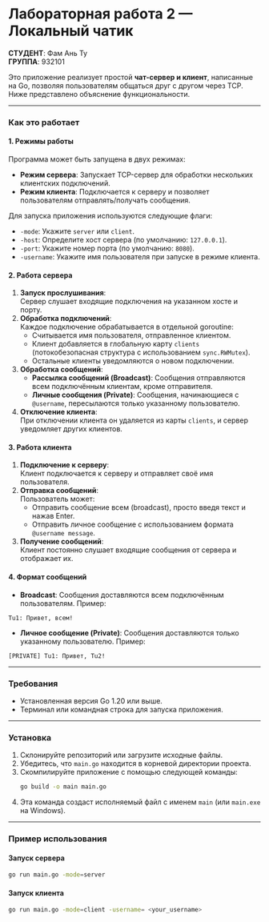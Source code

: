 # Лабораторная работа 2 — Локальный чатик

**СТУДЕНТ**: Фам Ань Ту  
**ГРУППА**: 932101  

Это приложение реализует простой **чат-сервер и клиент**, написанные на Go, позволяя пользователям общаться друг с другом через TCP. Ниже представлено объяснение функциональности.

---
### **Как это работает**

#### **1. Режимы работы**
Программа может быть запущена в двух режимах:
- **Режим сервера**: Запускает TCP-сервер для обработки нескольких клиентских подключений.
- **Режим клиента**: Подключается к серверу и позволяет пользователям отправлять/получать сообщения.

Для запуска приложения используются следующие флаги:
- `-mode`: Укажите `server` или `client`.
- `-host`: Определите хост сервера (по умолчанию: `127.0.0.1`).
- `-port`: Укажите номер порта (по умолчанию: `8080`).
- `-username`: Укажите имя пользователя при запуске в режиме клиента.

#### **2. Работа сервера**
1. **Запуск прослушивания**:  
   Сервер слушает входящие подключения на указанном хосте и порту.
2. **Обработка подключений**:  
   Каждое подключение обрабатывается в отдельной goroutine:
   - Считывается имя пользователя, отправленное клиентом.
   - Клиент добавляется в глобальную карту `clients` (потокобезопасная структура с использованием `sync.RWMutex`).
   - Остальные клиенты уведомляются о новом подключении.
3. **Обработка сообщений**:
   - **Рассылка сообщений (Broadcast)**: Сообщения отправляются всем подключённым клиентам, кроме отправителя.
   - **Личные сообщения (Private)**: Сообщения, начинающиеся с `@username`, пересылаются только указанному пользователю.
4. **Отключение клиента**:  
   При отключении клиента он удаляется из карты `clients`, и сервер уведомляет других клиентов.

#### **3. Работа клиента**
1. **Подключение к серверу**:  
   Клиент подключается к серверу и отправляет своё имя пользователя.
2. **Отправка сообщений**:  
   Пользователь может:
   - Отправить сообщение всем (broadcast), просто введя текст и нажав Enter.
   - Отправить личное сообщение с использованием формата `@username message`.
3. **Получение сообщений**:  
   Клиент постоянно слушает входящие сообщения от сервера и отображает их.

#### **4. Формат сообщений**
- **Broadcast**: Сообщения доставляются всем подключённым пользователям. Пример:
```
Tu1: Привет, всем!
```
- **Личное сообщение (Private)**: Сообщения доставляются только указанному пользователю. Пример:
```
[PRIVATE] Tu1: Привет, Tu2!
```
---
### **Требования**
- Установленная версия Go 1.20 или выше.
- Терминал или командная строка для запуска приложения.

---

### **Установка**
1. Склонируйте репозиторий или загрузите исходные файлы.
2. Убедитесь, что `main.go` находится в корневой директории проекта.
3. Скомпилируйте приложение с помощью следующей команды:
   ```bash
   go build -o main main.go
   ```
4. Эта команда создаст исполняемый файл с именем `main` (или `main.exe` на Windows).

---

### **Пример использования**

#### **Запуск сервера**
```bash
go run main.go -mode=server
```
#### **Запуск клиента**

```bash
go run main.go -mode=client -username= <your_username>
```